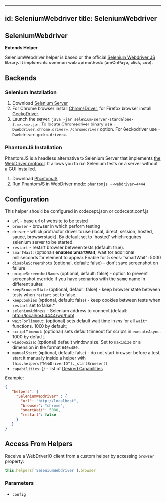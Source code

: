 -----
id: SeleniumWebdriver
title: SeleniumWebdriver
----

<!-- Generated by documentation.js. Update this documentation by updating the source code. -->

## SeleniumWebdriver

**Extends Helper**

SeleniumWebdriver helper is based on the official [Selenium Webdriver JS][1]
library. It implements common web api methods (amOnPage, click, see).

## Backends

### Selenium Installation

1.  Download [Selenium Server][2]
2.  For Chrome browser install [ChromeDriver][3], for Firefox browser install [GeckoDriver][4].
3.  Launch the server: `java -jar selenium-server-standalone-3.xx.xxx.jar`. To locate Chromedriver binary use `-Dwebdriver.chrome.driver=./chromedriver` option. For Geckodriver use `-Dwebdriver.gecko.driver=`.

### PhantomJS Installation

PhantomJS is a headless alternative to Selenium Server that implements [the WebDriver protocol][5].
It allows you to run Selenium tests on a server without a GUI installed.

1.  Download [PhantomJS][6]
2.  Run PhantomJS in WebDriver mode: `phantomjs --webdriver=4444`

## Configuration

This helper should be configured in codecept.json or codecept.conf.js

-   `url` - base url of website to be tested
-   `browser` - browser in which perform testing
-   `driver` - which protractor driver to use (local, direct, session, hosted, sauce, browserstack). By default set to 'hosted' which requires selenium server to be started.
-   `restart` - restart browser between tests (default: true).
-   `smartWait`: (optional) **enables SmartWait**; wait for additional milliseconds for element to appear. Enable for 5 secs: "smartWait": 5000
-   `disableScreenshots` (optional, default: false)  - don't save screenshot on failure
-   `uniqueScreenshotNames` (optional, default: false)  - option to prevent screenshot override if you have scenarios with the same name in different suites
-   `keepBrowserState` (optional, default: false)  - keep browser state between tests when `restart` set to false.
-   `keepCookies` (optional, default: false)  - keep cookies between tests when `restart` set to false.\*
-   `seleniumAddress` - Selenium address to connect (default: [http://localhost:4444/wd/hub][7])
-   `waitForTimeout`: (optional) sets default wait time in _ms_ for all `wait*` functions. 1000 by default;
-   `scriptTimeout`: (optional) sets default timeout for scripts in `executeAsync`. 1000 by default.
-   `windowSize`: (optional) default window size. Set to `maximize` or a dimension in the format `640x480`.
-   `manualStart` (optional, default: false) - do not start browser before a test, start it manually inside a helper with `this.helpers["WebDriverIO"]._startBrowser()`
-   `capabilities`: {} - list of [Desired Capabilities][8]

Example:

```json
{
   "helpers": {
     "SeleniumWebdriver" : {
       "url": "http://localhost",
       "browser": "chrome",
       "smartWait": 5000,
       "restart": false
     }
   }
}
```

## Access From Helpers

Receive a WebDriverIO client from a custom helper by accessing `browser` property:

```js
this.helpers['SeleniumWebdriver'].browser
```

### Parameters

-   `config`  

[1]: https://www.npmjs.com/package/selenium-webdriver

[2]: http://docs.seleniumhq.org/download/

[3]: https://sites.google.com/a/chromium.org/chromedriver/getting-started

[4]: https://github.com/mozilla/geckodriver

[5]: https://code.google.com/p/selenium/wiki/JsonWireProtocol

[6]: http://phantomjs.org/download.html

[7]: http://localhost:4444/wd/hub

[8]: https://github.com/SeleniumHQ/selenium/wiki/DesiredCapabilities

